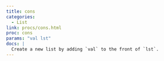 ```yaml
---
title: cons
categories: 
  - List
link: procs/cons.html
proc: cons
params: "val lst"
docs: |
  Create a new list by adding `val` to the front of `lst`.
---
```

